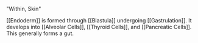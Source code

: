 "Within, Skin"

[[Endoderm]] is formed through [[Blastula]] undergoing [[Gastrulation]]. It develops into [[Alveolar Cells]], [[Thyroid Cells]], and [[Pancreatic Cells]]. This generally forms a gut.